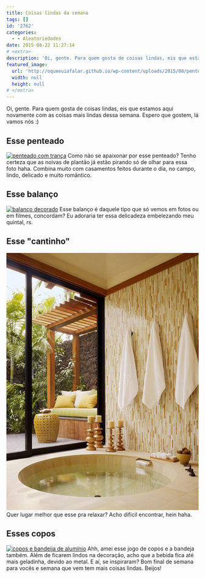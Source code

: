 ```yaml
---
title: Coisas lindas da semana
tags: []
id: '2762'
categories:
  - - Aleatoriedades
date: 2015-08-22 11:27:14
# <extra>
description: 'Oi, gente. Para quem gosta de coisas lindas, eis que estamos aqui novamente com as coisas mais lindas dessa semana. Espero que gostem, lá vamos nós 🙂 Esse penteado Como não se apaixonar por esse penteado? Tenho certeza que as noivas de plantão já estão pirando só de olhar para essa foto haha. Combina muito com casamentos feitos durante o dia, no campo, lindo, delicado e muito romântico. Esse balanço Esse balanço é daquele tipo que só vemos em fotos ou em filmes, concordam? Eu adoraria ter essa delicadeza embelezando meu quintal, rs. Esse &#8220;cantinho&#8221; Quer lugar melhor que esse pra relaxar? Acho difícil encontrar, hein haha. Esses copos Ahh, amei esse jogo de copos e a bandeja também. Além de ficarem lindos na decoração, acho que a bebida fica até mais geladinha, devido ao metal. E aí, se inspiraram? &hellip;'
featured_image: 
  url: 'http://oqueeuiafalar.github.io/wp-content/uploads/2015/08/penteado-com-trança-para-noiva-683x1024.jpg'
  width: null
  height: null
# </extra>
---
```


Oi, gente. Para quem gosta de coisas lindas, eis que estamos aqui novamente com as coisas mais lindas dessa semana. Espero que gostem, lá vamos nós :)

## Esse penteado

[![penteado com trança](/wp-content/uploads/2015/08/penteado-com-trança-para-noiva-683x1024.jpg)](/wp-content/uploads/2015/08/penteado-com-trança-para-noiva.jpg) Como não se apaixonar por esse penteado? Tenho certeza que as noivas de plantão já estão pirando só de olhar para essa foto haha. Combina muito com casamentos feitos durante o dia, no campo, lindo, delicado e muito romântico.

## Esse balanço

[![balanço decorado](/wp-content/uploads/2015/08/balanço-decorado.jpg)](/wp-content/uploads/2015/08/balanço-decorado.jpg) Esse balanço é daquele tipo que só vemos em fotos ou em filmes, concordam? Eu adoraria ter essa delicadeza embelezando meu quintal, rs.

## Esse "cantinho"

[![banheira, ar livre](/wp-content/uploads/2015/08/c433763a3c1f7f20a273199284a08ec7.jpg)](/wp-content/uploads/2015/08/c433763a3c1f7f20a273199284a08ec7.jpg) Quer lugar melhor que esse pra relaxar? Acho difícil encontrar, hein haha.

## Esses copos

[![copos e bandeija de alumínio](/wp-content/uploads/2015/08/copos-de-alumínio-707x1024.jpg)](/wp-content/uploads/2015/08/copos-de-alumínio.jpg) Ahh, amei esse jogo de copos e a bandeja também. Além de ficarem lindos na decoração, acho que a bebida fica até mais geladinha, devido ao metal. E aí, se inspiraram? Bom final de semana para vocês e semana que vem tem mais coisas lindas. Beijos!
